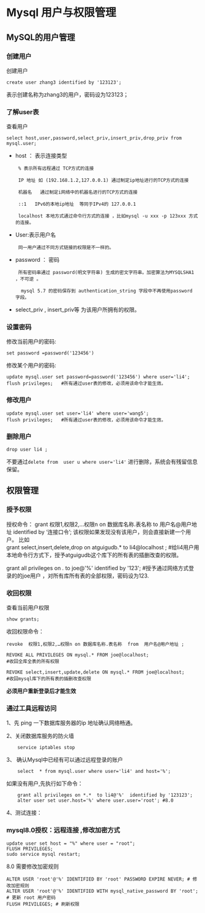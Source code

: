# Mysql 用户与权限管理
## MySQL的用户管理
### 创建用户
创建用户
```
create user zhang3 identified by '123123';
```
表示创建名称为zhang3的用户，密码设为123123；
 
 

### 了解user表
查看用户
```
select host,user,password,select_priv,insert_priv,drop_priv from mysql.user;
``` 
 
 - host ： 表示连接类型
 
        % 表示所有远程通过 TCP方式的连接

        IP 地址 如 (192.168.1.2,127.0.0.1) 通过制定ip地址进行的TCP方式的连接

        机器名   通过制定i网络中的机器名进行的TCP方式的连接

        ::1   IPv6的本地ip地址  等同于IPv4的 127.0.0.1

        localhost 本地方式通过命令行方式的连接 ，比如mysql -u xxx -p 123xxx 方式的连接。

- User:表示用户名

       同一用户通过不同方式链接的权限是不一样的。
  
- password ： 密码

       所有密码串通过 password(明文字符串) 生成的密文字符串。加密算法为MYSQLSHA1 ，不可逆 。

        mysql 5.7 的密码保存到 authentication_string 字段中不再使用password 字段。
 
- select_priv , insert_priv等 
        为该用户所拥有的权限。
   
 
 
 
 
 

### 设置密码
 
修改当前用户的密码:
```
set password =password('123456')
```

修改某个用户的密码:
```
update mysql.user set password=password('123456') where user='li4';
flush privileges;   #所有通过user表的修改，必须用该命令才能生效。
```
### 修改用户
 
```
update mysql.user set user='li4' where user='wang5';
flush privileges;   #所有通过user表的修改，必须用该命令才能生效。
```
 
 
 

### 删除用户
```
drop user li4 ;
 ```
不要通过`delete from  user u where user='li4'` 进行删除，系统会有残留信息保留。 
 

## 权限管理

### 授予权限
授权命令： 
grant 权限1,权限2,…权限n on 数据库名称.表名称 to 用户名@用户地址 identified by ‘连接口令’;
该权限如果发现没有该用户，则会直接新建一个用户。
比如  
grant select,insert,delete,drop on atguigudb.* to li4@localhost  ;
 #给li4用户用本地命令行方式下，授予atguigudb这个库下的所有表的插删改查的权限。
 
grant all privileges on *.* to joe@'%'  identified by '123'; 
#授予通过网络方式登录的的joe用户 ，对所有库所有表的全部权限，密码设为123.
 

### 收回权限
查看当前用户权限
```
show grants;
```
收回权限命令：
``` 
revoke  权限1,权限2,…权限n on 数据库名称.表名称  from  用户名@用户地址 ;
 
REVOKE ALL PRIVILEGES ON mysql.* FROM joe@localhost;
#收回全库全表的所有权限

REVOKE select,insert,update,delete ON mysql.* FROM joe@localhost;
#收回mysql库下的所有表的插删改查权限
```
**必须用户重新登录后才能生效**
 

### 通过工具远程访问
1、先 ping 一下数据库服务器的ip 地址确认网络畅通。
 
2、关闭数据库服务的防火墙
```
    service iptables stop
``` 
3、 确认Mysql中已经有可以通过远程登录的账户
```
    select  * from mysql.user where user='li4' and host='%';
```
如果没有用户,先执行如下命令：
```
    grant all privileges on *.*  to li4@'%'  identified by '123123';
    alter user set user.host='%' where user.user='root'; #8.0
``` 
4、测试连接：

### mysql8.0授权：远程连接 ,修改加密方式
```
update user set host = "%" where user = "root";
FLUSH PRIVILEGES; 
sudo service mysql restart;
```
8.0 需要修改加密规则
```
ALTER USER 'root'@'%' IDENTIFIED BY 'root' PASSWORD EXPIRE NEVER; # 修改加密规则
ALTER USER 'root'@'%' IDENTIFIED WITH mysql_native_password BY 'root';  # 更新 root 用户密码
FLUSH PRIVILEGES; # 刷新权限
```
